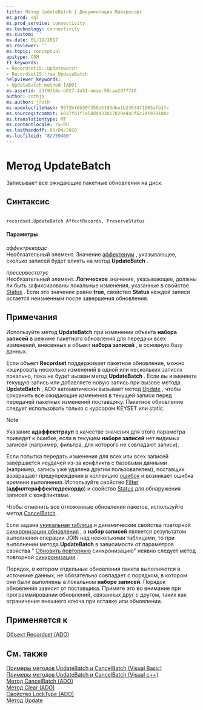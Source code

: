 ```yaml
---
title: Метод UpdateBatch | Документация Майкрософт
ms.prod: sql
ms.prod_service: connectivity
ms.technology: connectivity
ms.custom: ''
ms.date: 01/19/2017
ms.reviewer: ''
ms.topic: conceptual
apitype: COM
f1_keywords:
- Recordset15::UpdateBatch
- Recordset15::raw_UpdateBatch
helpviewer_keywords:
- UpdateBatch method [ADO]
ms.assetid: 23f9314c-b027-4a51-aeae-50caa2977740
author: rothja
ms.author: jroth
ms.openlocfilehash: 9572bf6b50f359a5193dbe1b23034f1503afb1fc
ms.sourcegitcommit: 6037fb1f1a5ddd933017029eda5f5c281939100c
ms.translationtype: MT
ms.contentlocale: ru-RU
ms.lasthandoff: 05/04/2020
ms.locfileid: "82759460"
---
```

# <a name="updatebatch-method"></a>Метод UpdateBatch
Записывает все ожидающие пакетные обновления на диск.  
  
## <a name="syntax"></a>Синтаксис  
  
```  
  
recordset.UpdateBatch AffectRecords, PreserveStatus  
```  
  
#### <a name="parameters"></a>Параметры  
 *аффектрекордс*  
 Необязательный элемент. Значение [аффектенум](../../../ado/reference/ado-api/affectenum.md) , указывающее, сколько записей будет влиять на метод **UpdateBatch** .  
  
 *пресервестатус*  
 Необязательный элемент. **Логическое** значение, указывающее, должны ли быть зафиксированы локальные изменения, указанные в свойстве [Status](../../../ado/reference/ado-api/status-property-ado-recordset.md) . Если это значение равно **true**, свойство **Status** каждой записи остается неизменным после завершения обновления.  
  
## <a name="remarks"></a>Примечания  
 Используйте метод **UpdateBatch** при изменении объекта **набора записей** в режиме пакетного обновления для передачи всех изменений, внесенных в объект **набора записей** , в основную базу данных.  
  
 Если объект **Recordset** поддерживает пакетное обновление, можно кэшировать несколько изменений в одной или нескольких записях локально, пока не будет вызван метод **UpdateBatch** . Если вы изменяете текущую запись или добавляете новую запись при вызове метода **UpdateBatch** , ADO автоматически вызывает метод [Update](../../../ado/reference/ado-api/update-method.md) , чтобы сохранить все ожидающие изменения в текущей записи перед передачей пакетных изменений поставщику. Пакетное обновление следует использовать только с курсором KEYSET или static.  
  
> [!NOTE]
>  Указание **адаффектграуп** в качестве значения для этого параметра приведет к ошибке, если в текущем **наборе записей** нет видимых записей (например, фильтра, для которого не совпадают записи).  
  
 Если попытка передать изменения для всех или всех записей завершается неудачей из-за конфликта с базовыми данными (например, запись уже удалена другим пользователем), поставщик возвращает предупреждения в коллекцию [ошибок](../../../ado/reference/ado-api/errors-collection-ado.md) и возникает ошибка времени выполнения. Используйте свойство [Filter](../../../ado/reference/ado-api/filter-property.md) (**адфилтераффектедрекордс**) и свойство [Status](../../../ado/reference/ado-api/status-property-ado-recordset.md) для обнаружения записей с конфликтами.  
  
 Чтобы отменить все отложенные обновления пакетов, используйте метод [CancelBatch](../../../ado/reference/ado-api/cancelbatch-method-ado.md) .  
  
 Если задана [уникальная таблица](../../../ado/reference/ado-api/unique-table-unique-schema-unique-catalog-properties-dynamic-ado.md) и динамические свойства повторной [синхронизации обновления](../../../ado/reference/ado-api/update-resync-property-dynamic-ado.md) , а **набор записей** является результатом выполнения операции JOIN над несколькими таблицами, то при выполнении метода **UpdateBatch** в зависимости от параметров свойства " [Обновить повторную](../../../ado/reference/ado-api/update-resync-property-dynamic-ado.md) синхронизацию" неявно следует метод повторной [синхронизации](../../../ado/reference/ado-api/resync-method.md) .  
  
 Порядок, в котором отдельные обновления пакета выполняются в источнике данных, не обязательно совпадает с порядком, в котором они были выполнены в локальном **наборе записей**. Порядок обновления зависит от поставщика. Примите это во внимание при программировании обновлений, связанных друг с другом, таких как ограничения внешнего ключа при вставке или обновлении.  
  
## <a name="applies-to"></a>Применяется к  
 [Объект Recordset (ADO)](../../../ado/reference/ado-api/recordset-object-ado.md)  
  
## <a name="see-also"></a>См. также  
 [Примеры методов UpdateBatch и CancelBatch (Visual Basic)](../../../ado/reference/ado-api/updatebatch-and-cancelbatch-methods-example-vb.md)   
 [Примеры методов UpdateBatch и CancelBatch (Visual c++)](../../../ado/reference/ado-api/updatebatch-and-cancelbatch-methods-example-vc.md)   
 [Метод CancelBatch (ADO)](../../../ado/reference/ado-api/cancelbatch-method-ado.md)   
 [Метод Clear (ADO)](../../../ado/reference/ado-api/clear-method-ado.md)   
 [Свойство LockType (ADO)](../../../ado/reference/ado-api/locktype-property-ado.md)   
 [Метод Update](../../../ado/reference/ado-api/update-method.md)
